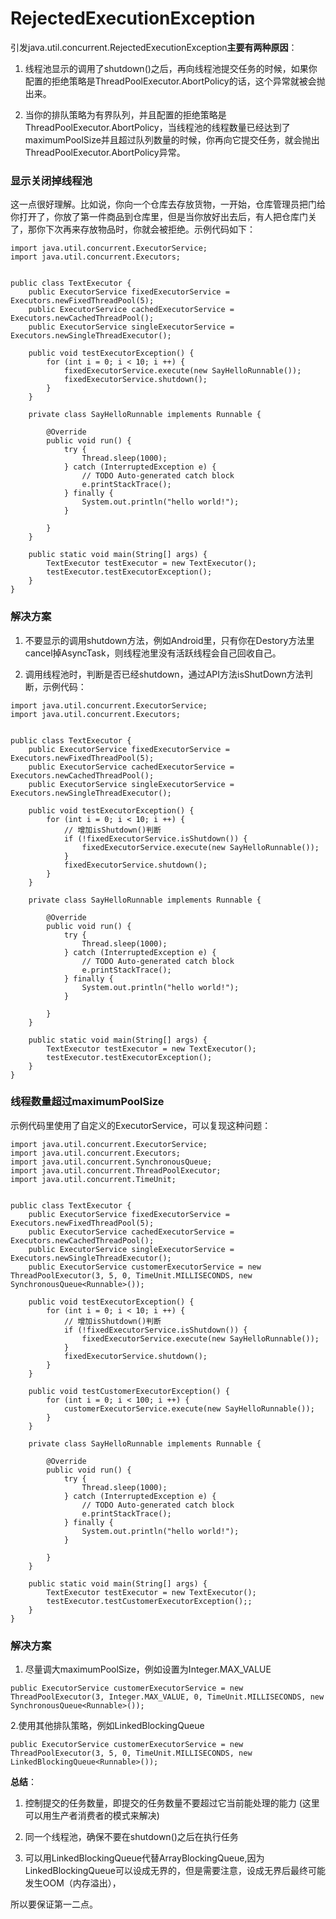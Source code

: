 # RejectedExecutionException

引发java.util.concurrent.RejectedExecutionException**主要有两种原因**：

1. 线程池显示的调用了shutdown\(\)之后，再向线程池提交任务的时候，如果你配置的拒绝策略是ThreadPoolExecutor.AbortPolicy的话，这个异常就被会抛出来。

2. 当你的排队策略为有界队列，并且配置的拒绝策略是ThreadPoolExecutor.AbortPolicy，当线程池的线程数量已经达到了maximumPoolSize并且超过队列数量的时候，你再向它提交任务，就会抛出ThreadPoolExecutor.AbortPolicy异常。

### 显示关闭掉线程池

这一点很好理解。比如说，你向一个仓库去存放货物，一开始，仓库管理员把门给你打开了，你放了第一件商品到仓库里，但是当你放好出去后，有人把仓库门关了，那你下次再来存放物品时，你就会被拒绝。示例代码如下：

```
import java.util.concurrent.ExecutorService;  
import java.util.concurrent.Executors;  


public class TextExecutor {  
    public ExecutorService fixedExecutorService = Executors.newFixedThreadPool(5);  
    public ExecutorService cachedExecutorService = Executors.newCachedThreadPool();  
    public ExecutorService singleExecutorService = Executors.newSingleThreadExecutor();  

    public void testExecutorException() {  
        for (int i = 0; i < 10; i ++) {  
            fixedExecutorService.execute(new SayHelloRunnable());  
            fixedExecutorService.shutdown();  
        }  
    }  

    private class SayHelloRunnable implements Runnable {  

        @Override  
        public void run() {  
            try {  
                Thread.sleep(1000);  
            } catch (InterruptedException e) {  
                // TODO Auto-generated catch block  
                e.printStackTrace();  
            } finally {  
                System.out.println("hello world!");  
            }  

        }  
    }  

    public static void main(String[] args) {  
        TextExecutor testExecutor = new TextExecutor();  
        testExecutor.testExecutorException();  
    }  
}
```

### 解决方案

1. 不要显示的调用shutdown方法，例如Android里，只有你在Destory方法里cancel掉AsyncTask，则线程池里没有活跃线程会自己回收自己。

2. 调用线程池时，判断是否已经shutdown，通过API方法isShutDown方法判断，示例代码：

```
import java.util.concurrent.ExecutorService;  
import java.util.concurrent.Executors;  


public class TextExecutor {  
    public ExecutorService fixedExecutorService = Executors.newFixedThreadPool(5);  
    public ExecutorService cachedExecutorService = Executors.newCachedThreadPool();  
    public ExecutorService singleExecutorService = Executors.newSingleThreadExecutor();  

    public void testExecutorException() {  
        for (int i = 0; i < 10; i ++) {  
            // 增加isShutdown()判断  
            if (!fixedExecutorService.isShutdown()) {  
                fixedExecutorService.execute(new SayHelloRunnable());  
            }  
            fixedExecutorService.shutdown();  
        }  
    }  

    private class SayHelloRunnable implements Runnable {  

        @Override  
        public void run() {  
            try {  
                Thread.sleep(1000);  
            } catch (InterruptedException e) {  
                // TODO Auto-generated catch block  
                e.printStackTrace();  
            } finally {  
                System.out.println("hello world!");  
            }  

        }  
    }  

    public static void main(String[] args) {  
        TextExecutor testExecutor = new TextExecutor();  
        testExecutor.testExecutorException();  
    }  
}
```

### 线程数量超过maximumPoolSize

示例代码里使用了自定义的ExecutorService，可以复现这种问题：

```
import java.util.concurrent.ExecutorService;  
import java.util.concurrent.Executors;  
import java.util.concurrent.SynchronousQueue;  
import java.util.concurrent.ThreadPoolExecutor;  
import java.util.concurrent.TimeUnit;  


public class TextExecutor {  
    public ExecutorService fixedExecutorService = Executors.newFixedThreadPool(5);  
    public ExecutorService cachedExecutorService = Executors.newCachedThreadPool();  
    public ExecutorService singleExecutorService = Executors.newSingleThreadExecutor();  
    public ExecutorService customerExecutorService = new ThreadPoolExecutor(3, 5, 0, TimeUnit.MILLISECONDS, new SynchronousQueue<Runnable>());  

    public void testExecutorException() {  
        for (int i = 0; i < 10; i ++) {  
            // 增加isShutdown()判断  
            if (!fixedExecutorService.isShutdown()) {  
                fixedExecutorService.execute(new SayHelloRunnable());  
            }  
            fixedExecutorService.shutdown();  
        }  
    }  

    public void testCustomerExecutorException() {  
        for (int i = 0; i < 100; i ++) {  
            customerExecutorService.execute(new SayHelloRunnable());  
        }  
    }  

    private class SayHelloRunnable implements Runnable {  

        @Override  
        public void run() {  
            try {  
                Thread.sleep(1000);  
            } catch (InterruptedException e) {  
                // TODO Auto-generated catch block  
                e.printStackTrace();  
            } finally {  
                System.out.println("hello world!");  
            }  

        }  
    }  

    public static void main(String[] args) {  
        TextExecutor testExecutor = new TextExecutor();  
        testExecutor.testCustomerExecutorException();;  
    }  
}
```

### 解决方案

1. 尽量调大maximumPoolSize，例如设置为Integer.MAX\_VALUE

```
public ExecutorService customerExecutorService = new ThreadPoolExecutor(3, Integer.MAX_VALUE, 0, TimeUnit.MILLISECONDS, new SynchronousQueue<Runnable>());
```

2.使用其他排队策略，例如LinkedBlockingQueue

```
public ExecutorService customerExecutorService = new ThreadPoolExecutor(3, 5, 0, TimeUnit.MILLISECONDS, new LinkedBlockingQueue<Runnable>());
```

**总结**：

1. 控制提交的任务数量，即提交的任务数量不要超过它当前能处理的能力 \(这里可以用生产者消费者的模式来解决\)

2. 同一个线程池，确保不要在shutdown\(\)之后在执行任务

3. 可以用LinkedBlockingQueue代替ArrayBlockingQueue,因为LinkedBlockingQueue可以设成无界的，但是需要注意，设成无界后最终可能发生OOM（内存溢出），

所以要保证第一二点。

